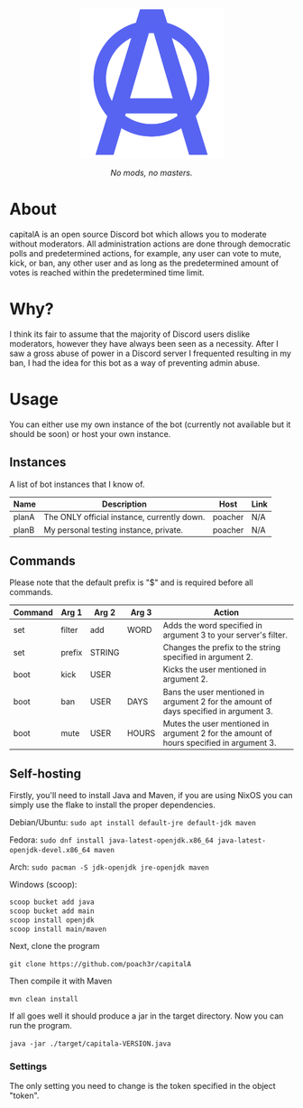 <p align="center">
    <img src="./assets/github/capitalALogo2.png" alt="drawing" width="256"/>
</p>

*<p align="center">No mods, no masters.</p>*

# About

capitalA is an open source Discord bot which allows you to moderate without moderators. All administration actions are done through democratic polls and predetermined actions, for example, any user can vote to mute, kick, or ban, any other user and as long as the predetermined amount of votes is reached within the predetermined time limit.

# Why?

I think its fair to assume that the majority of Discord users dislike moderators, however they have always been seen as a necessity. After I saw a gross abuse of power in a Discord server I frequented resulting in my ban, I had the idea for this bot as a way of preventing admin abuse. 

# Usage

You can either use my own instance of the bot (currently not available but it should be soon) or host your own instance.

## Instances

A list of bot instances that I know of.

| Name  | Description                                  | Host    | Link |
|-------|----------------------------------------------|---------|------|
| planA | The ONLY official instance,  currently down. | poacher | N/A  |
| planB | My personal testing instance, private.       | poacher | N/A  |

## Commands

Please note that the default prefix is "$" and is required before all commands.

| Command | Arg 1  | Arg 2  | Arg 3 | Action                                                                                  |
|---------|--------|--------|-------|-----------------------------------------------------------------------------------------|
| set     | filter | add    | WORD  | Adds the word specified in argument 3 to your server's filter.                          |
| set     | prefix | STRING |       | Changes the prefix to the string specified in argument 2.                               |
| boot    | kick   | USER   |       | Kicks the user mentioned in argument 2.                                                 |
| boot    | ban    | USER   | DAYS  | Bans the user mentioned in argument 2 for the amount of days specified in argument 3.   |
| boot    | mute   | USER   | HOURS | Mutes the user mentioned in argument 2 for the amount of hours specified in argument 3. |

## Self-hosting

Firstly, you'll need to install Java and Maven, if you are using NixOS you can simply use the flake to install the proper dependencies. 

Debian/Ubuntu: `sudo apt install default-jre default-jdk maven`

Fedora: `sudo dnf install java-latest-openjdk.x86_64 java-latest-openjdk-devel.x86_64 maven`

Arch: `sudo pacman -S jdk-openjdk jre-openjdk maven`

Windows (scoop): 

```
scoop bucket add java
scoop bucket add main
scoop install openjdk
scoop install main/maven
```

Next, clone the program

`git clone https://github.com/poach3r/capitalA` 

Then compile it with Maven

`mvn clean install`

If all goes well it should produce a jar in the target directory. Now you can run the program.

`java -jar ./target/capitala-VERSION.java`

### Settings

The only setting you need to change is the token specified in the object "token". 
